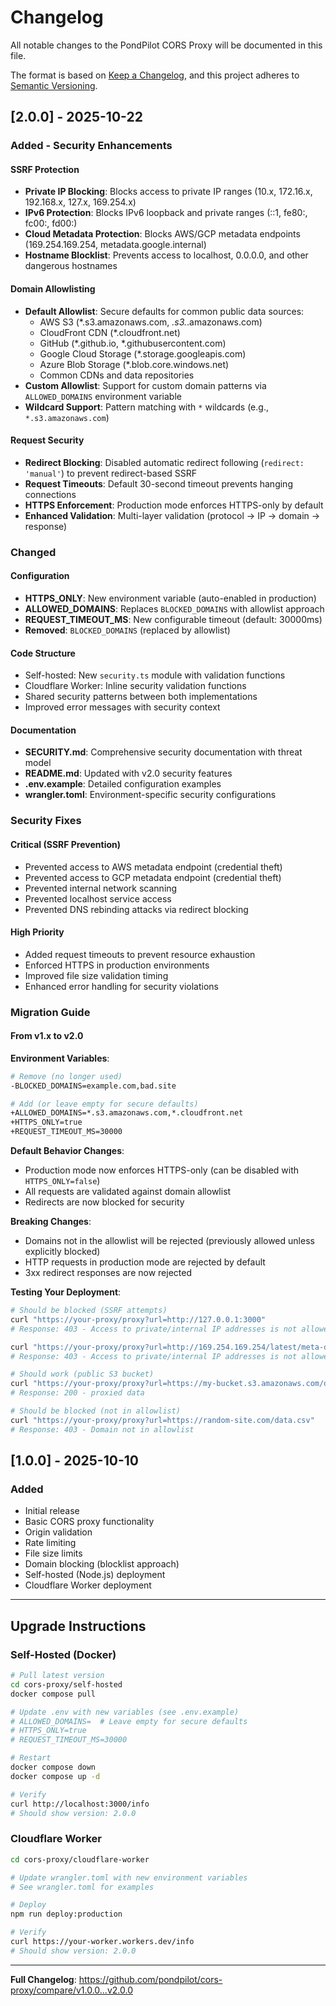 # Changelog

All notable changes to the PondPilot CORS Proxy will be documented in this file.

The format is based on [Keep a Changelog](https://keepachangelog.com/en/1.0.0/),
and this project adheres to [Semantic Versioning](https://semver.org/spec/v2.0.0.html).

## [2.0.0] - 2025-10-22

### Added - Security Enhancements

#### SSRF Protection
- **Private IP Blocking**: Blocks access to private IP ranges (10.x, 172.16.x, 192.168.x, 127.x, 169.254.x)
- **IPv6 Protection**: Blocks IPv6 loopback and private ranges (::1, fe80:, fc00:, fd00:)
- **Cloud Metadata Protection**: Blocks AWS/GCP metadata endpoints (169.254.169.254, metadata.google.internal)
- **Hostname Blocklist**: Prevents access to localhost, 0.0.0.0, and other dangerous hostnames

#### Domain Allowlisting
- **Default Allowlist**: Secure defaults for common public data sources:
  - AWS S3 (*.s3.amazonaws.com, *.s3.*.amazonaws.com)
  - CloudFront CDN (*.cloudfront.net)
  - GitHub (*.github.io, *.githubusercontent.com)
  - Google Cloud Storage (*.storage.googleapis.com)
  - Azure Blob Storage (*.blob.core.windows.net)
  - Common CDNs and data repositories
- **Custom Allowlist**: Support for custom domain patterns via `ALLOWED_DOMAINS` environment variable
- **Wildcard Support**: Pattern matching with `*` wildcards (e.g., `*.s3.amazonaws.com`)

#### Request Security
- **Redirect Blocking**: Disabled automatic redirect following (`redirect: 'manual'`) to prevent redirect-based SSRF
- **Request Timeouts**: Default 30-second timeout prevents hanging connections
- **HTTPS Enforcement**: Production mode enforces HTTPS-only by default
- **Enhanced Validation**: Multi-layer validation (protocol → IP → domain → response)

### Changed

#### Configuration
- **HTTPS_ONLY**: New environment variable (auto-enabled in production)
- **ALLOWED_DOMAINS**: Replaces `BLOCKED_DOMAINS` with allowlist approach
- **REQUEST_TIMEOUT_MS**: New configurable timeout (default: 30000ms)
- **Removed**: `BLOCKED_DOMAINS` (replaced by allowlist)

#### Code Structure
- Self-hosted: New `security.ts` module with validation functions
- Cloudflare Worker: Inline security validation functions
- Shared security patterns between both implementations
- Improved error messages with security context

#### Documentation
- **SECURITY.md**: Comprehensive security documentation with threat model
- **README.md**: Updated with v2.0 security features
- **.env.example**: Detailed configuration examples
- **wrangler.toml**: Environment-specific security configurations

### Security Fixes

#### Critical (SSRF Prevention)
- Prevented access to AWS metadata endpoint (credential theft)
- Prevented access to GCP metadata endpoint (credential theft)
- Prevented internal network scanning
- Prevented localhost service access
- Prevented DNS rebinding attacks via redirect blocking

#### High Priority
- Added request timeouts to prevent resource exhaustion
- Enforced HTTPS in production environments
- Improved file size validation timing
- Enhanced error handling for security violations

### Migration Guide

#### From v1.x to v2.0

**Environment Variables**:
```bash
# Remove (no longer used)
-BLOCKED_DOMAINS=example.com,bad.site

# Add (or leave empty for secure defaults)
+ALLOWED_DOMAINS=*.s3.amazonaws.com,*.cloudfront.net
+HTTPS_ONLY=true
+REQUEST_TIMEOUT_MS=30000
```

**Default Behavior Changes**:
- Production mode now enforces HTTPS-only (can be disabled with `HTTPS_ONLY=false`)
- All requests are validated against domain allowlist
- Redirects are now blocked for security

**Breaking Changes**:
- Domains not in the allowlist will be rejected (previously allowed unless explicitly blocked)
- HTTP requests in production mode are rejected by default
- 3xx redirect responses are now rejected

**Testing Your Deployment**:
```bash
# Should be blocked (SSRF attempts)
curl "https://your-proxy/proxy?url=http://127.0.0.1:3000"
# Response: 403 - Access to private/internal IP addresses is not allowed

curl "https://your-proxy/proxy?url=http://169.254.169.254/latest/meta-data/"
# Response: 403 - Access to private/internal IP addresses is not allowed

# Should work (public S3 bucket)
curl "https://your-proxy/proxy?url=https://my-bucket.s3.amazonaws.com/data.csv"
# Response: 200 - proxied data

# Should be blocked (not in allowlist)
curl "https://your-proxy/proxy?url=https://random-site.com/data.csv"
# Response: 403 - Domain not in allowlist
```

## [1.0.0] - 2025-10-10

### Added
- Initial release
- Basic CORS proxy functionality
- Origin validation
- Rate limiting
- File size limits
- Domain blocking (blocklist approach)
- Self-hosted (Node.js) deployment
- Cloudflare Worker deployment

---

## Upgrade Instructions

### Self-Hosted (Docker)

```bash
# Pull latest version
cd cors-proxy/self-hosted
docker compose pull

# Update .env with new variables (see .env.example)
# ALLOWED_DOMAINS=  # Leave empty for secure defaults
# HTTPS_ONLY=true
# REQUEST_TIMEOUT_MS=30000

# Restart
docker compose down
docker compose up -d

# Verify
curl http://localhost:3000/info
# Should show version: 2.0.0
```

### Cloudflare Worker

```bash
cd cors-proxy/cloudflare-worker

# Update wrangler.toml with new environment variables
# See wrangler.toml for examples

# Deploy
npm run deploy:production

# Verify
curl https://your-worker.workers.dev/info
# Should show version: 2.0.0
```

---

**Full Changelog**: https://github.com/pondpilot/cors-proxy/compare/v1.0.0...v2.0.0
